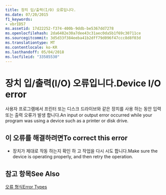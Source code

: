 ```yaml
---
title: 장치 입/출력(I/O) 오류입니다.
ms.date: 07/20/2015
f1_keywords:
- vbrID57
ms.assetid: 17d22252-f374-400b-9ddb-be5367dd7278
ms.openlocfilehash: 2da6482e30a7dee43c31aec0da5b1f69c30711ce
ms.sourcegitcommit: 3d5d33f384eeba41b2dff79d096f47ccc8d8f03d
ms.translationtype: MT
ms.contentlocale: ko-KR
ms.lasthandoff: 05/04/2018
ms.locfileid: "33585530"
---
```

# <a name="device-io-error"></a><span data-ttu-id="7a9e3-102">장치 입/출력(I/O) 오류입니다.</span><span class="sxs-lookup"><span data-stu-id="7a9e3-102">Device I/O error</span></span>
<span data-ttu-id="7a9e3-103">사용자 프로그램에서 프린터 또는 디스크 드라이브와 같은 장치를 사용 하는 동안 입력 또는 출력 오류가 발생 합니다.</span><span class="sxs-lookup"><span data-stu-id="7a9e3-103">An input or output error occurred while your program was using a device such as a printer or disk drive.</span></span>  
  
## <a name="to-correct-this-error"></a><span data-ttu-id="7a9e3-104">이 오류를 해결하려면</span><span class="sxs-lookup"><span data-stu-id="7a9e3-104">To correct this error</span></span>  
  
-   <span data-ttu-id="7a9e3-105">장치가 제대로 작동 하는지 확인 하 고 작업을 다시 시도 합니다.</span><span class="sxs-lookup"><span data-stu-id="7a9e3-105">Make sure the device is operating properly, and then retry the operation.</span></span>  
  
## <a name="see-also"></a><span data-ttu-id="7a9e3-106">참고 항목</span><span class="sxs-lookup"><span data-stu-id="7a9e3-106">See Also</span></span>  
 [<span data-ttu-id="7a9e3-107">오류 형식</span><span class="sxs-lookup"><span data-stu-id="7a9e3-107">Error Types</span></span>](../../../visual-basic/programming-guide/language-features/error-types.md)
